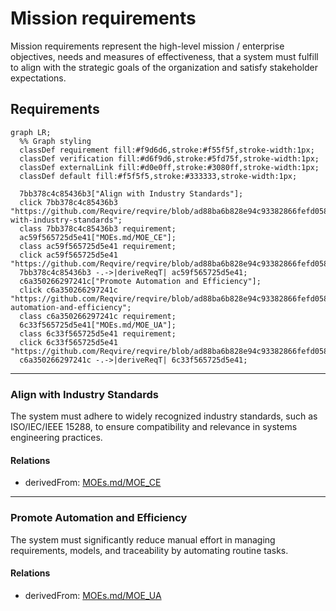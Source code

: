 # Mission requirements
Mission requirements represent the high-level mission / enterprise  objectives, needs and measures of effectiveness, that a system must fulfill to align with the strategic goals of the organization and satisfy stakeholder expectations. 

## Requirements
```mermaid
graph LR;
  %% Graph styling
  classDef requirement fill:#f9d6d6,stroke:#f55f5f,stroke-width:1px;
  classDef verification fill:#d6f9d6,stroke:#5fd75f,stroke-width:1px;
  classDef externalLink fill:#d0e0ff,stroke:#3080ff,stroke-width:1px;
  classDef default fill:#f5f5f5,stroke:#333333,stroke-width:1px;

  7bb378c4c85436b3["Align with Industry Standards"];
  click 7bb378c4c85436b3 "https://github.com/Reqvire/reqvire/blob/ad88ba6b828e94c93382866fefd058c011c1ac60/specifications/MissionRequirements.md#align-with-industry-standards";
  class 7bb378c4c85436b3 requirement;
  ac59f565725d5e41["MOEs.md/MOE_CE"];
  class ac59f565725d5e41 requirement;
  click ac59f565725d5e41 "https://github.com/Reqvire/reqvire/blob/ad88ba6b828e94c93382866fefd058c011c1ac60/specifications/MOEs.md#moe_ce";
  7bb378c4c85436b3 -.->|deriveReqT| ac59f565725d5e41;
  c6a350266297241c["Promote Automation and Efficiency"];
  click c6a350266297241c "https://github.com/Reqvire/reqvire/blob/ad88ba6b828e94c93382866fefd058c011c1ac60/specifications/MissionRequirements.md#promote-automation-and-efficiency";
  class c6a350266297241c requirement;
  6c33f565725d5e41["MOEs.md/MOE_UA"];
  class 6c33f565725d5e41 requirement;
  click 6c33f565725d5e41 "https://github.com/Reqvire/reqvire/blob/ad88ba6b828e94c93382866fefd058c011c1ac60/specifications/MOEs.md#moe_ua";
  c6a350266297241c -.->|deriveReqT| 6c33f565725d5e41;
```

---

### Align with Industry Standards
The system must adhere to widely recognized industry standards, such as ISO/IEC/IEEE 15288, to ensure compatibility and relevance in systems engineering practices.

#### Relations
  * derivedFrom: [MOEs.md/MOE_CE](MOEs.md#moe_ce)

---

### Promote Automation and Efficiency
The system must significantly reduce manual effort in managing requirements, models, and traceability by automating routine tasks.

#### Relations
  * derivedFrom: [MOEs.md/MOE_UA](MOEs.md#moe_ua)
